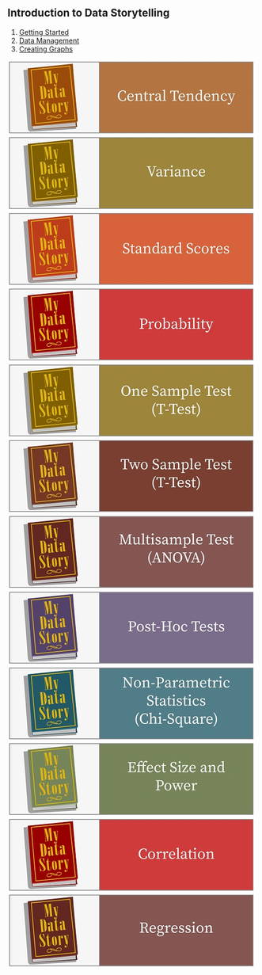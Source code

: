 
## Introduction to Data Storytelling

1. [Getting Started](http://htmlpreview.github.com/?https://github.com/mydatastory/dsci_class/blob/master/_episodes_html/getting_started.html)
2. [Data Management](http://htmlpreview.github.com/?https://github.com/mydatastory/dsci_class/blob/master/_episodes_html/data_management.html)
3. [Creating Graphs](http://htmlpreview.github.com/?https://github.com/mydatastory/dsci_class/blob/master/_episodes_html/creating_graphs.html)

[![Central Tendency](../fig/CentralTendency.jpg)](http://htmlpreview.github.com/?https://github.com/mydatastory/dsci_class/blob/master/_episodes_html/central_tendency.html)
[![Dispersion](../fig/Variance.jpg)](http://htmlpreview.github.com/?https://github.com/mydatastory/dsci_class/blob/master/_episodes_html/dispersion.html)
[![Standard Scores](../fig/StandardScores.jpg)](http://htmlpreview.github.com/?https://github.com/mydatastory/dsci_class/blob/master/_episodes_html/standard_scores.html)
[![Probability](../fig/Probability.jpg)](http://htmlpreview.github.com/?https://github.com/mydatastory/dsci_class/blob/master/_episodes_html/probability.html)
[![One Sample TTest](../fig/OneSampleTestTTest.jpg)](http://htmlpreview.github.com/?https://github.com/mydatastory/dsci_class/blob/master/_episodes_html/one_sample_ttest.html)
[![Two Sample TTest](../fig/TwoSampleTestTTest.jpg)](http://htmlpreview.github.com/?https://github.com/mydatastory/dsci_class/blob/master/_episodes_html/two_sample_ttest.html)
[![ANOVA](../fig/MultisampleTestANOVA.jpg)](http://htmlpreview.github.com/?https://github.com/mydatastory/dsci_class/blob/master/_episodes_html/anova.html)
[![Post-Hoc Tests](../fig/PostHocTest.jpg)](http://htmlpreview.github.com/?https://github.com/mydatastory/dsci_class/blob/master/_episodes_html/posthoc_tests.html)
[![Non-Parametric Tests](../fig/NonParametricStatisticsChiSquare.jpg)](http://htmlpreview.github.com/?https://github.com/mydatastory/dsci_class/blob/master/_episodes_html/nonparametric_tests.html)
[![Power](../fig/EffectSizeandPower.jpg)](http://htmlpreview.github.com/?https://github.com/mydatastory/dsci_class/blob/master/_episodes_html/power.html)
[![Correlation](../fig/Correlation.jpg)](http://htmlpreview.github.com/?https://github.com/mydatastory/dsci_class/blob/master/_episodes_html/correlation.html)
[![Regression](../fig/Regression.jpg)](http://htmlpreview.github.com/?https://github.com/mydatastory/dsci_class/blob/master/_episodes_html/regression.html)
